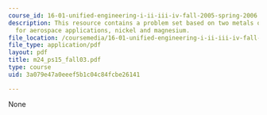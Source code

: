 ```yaml
---
course_id: 16-01-unified-engineering-i-ii-iii-iv-fall-2005-spring-2006
description: This resource contains a problem set based on two metals of interest
  for aerospace applications, nickel and magnesium.
file_location: /coursemedia/16-01-unified-engineering-i-ii-iii-iv-fall-2005-spring-2006/3a079e47a0eeef5b1c04c84fcbe26141_m24_ps15_fall03.pdf
file_type: application/pdf
layout: pdf
title: m24_ps15_fall03.pdf
type: course
uid: 3a079e47a0eeef5b1c04c84fcbe26141

---
```

None